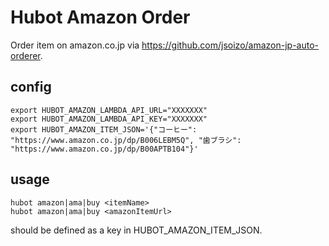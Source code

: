 # Hubot Amazon Order

Order item on amazon.co.jp via https://github.com/jsoizo/amazon-jp-auto-orderer.

## config

```
export HUBOT_AMAZON_LAMBDA_API_URL="XXXXXXX"
export HUBOT_AMAZON_LAMBDA_API_KEY="XXXXXXX"
export HUBOT_AMAZON_ITEM_JSON='{"コーヒー": "https://www.amazon.co.jp/dp/B006LEBM5Q", "歯ブラシ": "https://www.amazon.co.jp/dp/B00APTB104"}'
```

## usage

```
hubot amazon|ama|buy <itemName>
hubot amazon|ama|buy <amazonItemUrl>
```

<itemName> should be defined as a key in HUBOT_AMAZON_ITEM_JSON.
